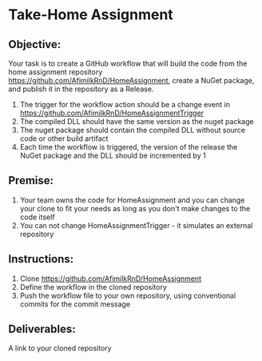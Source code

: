 # Take-Home Assignment
## Objective:
Your task is to create a GitHub workflow that will build the code from the home assignment repository https://github.com/AfimilkRnD/HomeAssignment, create a NuGet package, and publish it in the repository as a Release. 
1. The trigger for the workflow action should be a change event in https://github.com/AfimilkRnD/HomeAssignmentTrigger
2. The compiled DLL should have the same version as the nuget package
3. The nuget package should contain the compiled DLL without source code or other build artifact
4. Each time the workflow is triggered, the version of the release the NuGet package and the DLL should be incremented by 1

## Premise:
1. Your team owns the code for HomeAssignment and you can change your clone to fit your needs as long as you don't make changes to the code itself
2. You can not change HomeAssignmentTrigger - it simulates an external repository

## Instructions:
1.	Clone https://github.com/AfimilkRnD/HomeAssignment
2.	Define the workflow in the cloned repository
3.	Push the workflow file to your own repository, using conventional commits for the commit message
## Deliverables:
A link to your cloned repository
